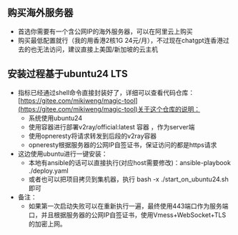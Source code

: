 
## 购买海外服务器
- 首选你需要有一个含公网IP的海外服务器，可以在阿里云上购买
- 购买最低配置就行（我的用香港2核1G 24元/月），不过现在chatgpt连香港过去的也无法访问，建议直接上美国/新加坡的云主机

## 安装过程基于ubuntu24 LTS

- 指标已经通过shell命令直接封装好了，详细可以查看代码仓库：[https://gitee.com/mikiweng/magic-tool](https://gitee.com/mikiweng/magic-tool)关于这个仓库的说明：
	- 系统使用ubuntu24
	- 使用容器进行部署v2ray/official:latest 容器 ，作为server端
	- 使用opneresty将请求转发到后段的v2ray容器
	- opneresty根据服务器的公网IP自签证书，保证访问的都是https请求
- 这边使用ubuntu进行一键安装：
	- 本地有ansible的话可以直接执行(对应host需要修改)：ansible-playbook ./deploy.yaml
	- 或者也可以把项目拷贝到集机器，执行 bash -x ./start_on_ubuntu24.sh即可
- 备注：
	- 如果第一次启动失败可以在重新执行一遍，最终使用443端口作为服务端口，并且根据服务器的公网IP自签证书，使用Vmess+WebSocket+TLS 的加密上网。




